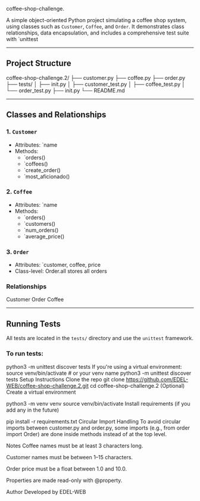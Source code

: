 coffee-shop-challenge.


A simple object-oriented Python project simulating a coffee shop system, using classes such as `Customer`, `Coffee`, and `Order`. It demonstrates class relationships, data encapsulation, and includes a comprehensive test suite with `unittest

---

##  Project Structure

coffee-shop-challenge.2/
├── customer.py
├── coffee.py
├── order.py
├── tests/
│ ├── init.py
│ ├── customer_test.py
│ ├── coffee_test.py
│ └── order_test.py
├── init.py
└── README.md


---

##  Classes and Relationships

### 1. `Customer`
- Attributes: `name
- Methods: 
  - `orders()
  - `coffees()
  - `create_order()
  - `most_aficionado()

### 2. `Coffee`
- Attributes: `name
- Methods: 
  - `orders()
  - `customers()
  - `num_orders()
  - `average_price()

### 3. `Order`
- Attributes: `customer, coffee, price
- Class-level: Order.all stores all orders

###  Relationships
Customer Order Coffee

---

## Running Tests

All tests are located in the `tests/` directory and use the `unittest` framework.

### To run tests:

python3 -m unittest discover tests
If you're using a virtual environment:
source venv/bin/activate  # or your venv name
python3 -m unittest discover tests
 Setup Instructions
Clone the repo
git clone https://github.com/EDEL-WEB/coffee-shop-challenge.2.git
cd coffee-shop-challenge.2
(Optional) Create a virtual environment


python3 -m venv venv
source venv/bin/activate
Install requirements (if you add any in the future)

pip install -r requirements.txt
Circular Import Handling
To avoid circular imports between customer.py and order.py, some imports (e.g., from order import Order) are done inside methods instead of at the top level.

 Notes
Coffee names must be at least 3 characters long.

Customer names must be between 1–15 characters.

Order price must be a float between 1.0 and 10.0.

Properties are made read-only with @property.

 Author
Developed by EDEL-WEB

